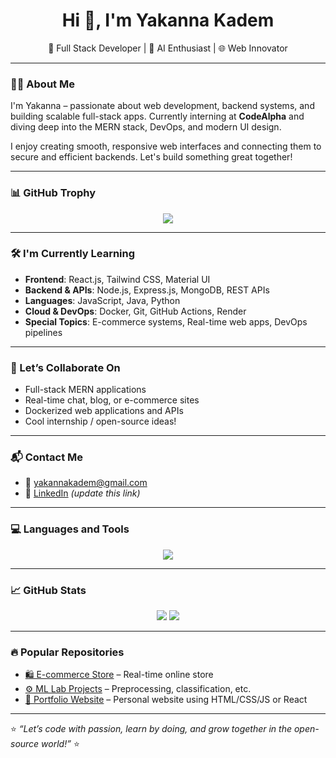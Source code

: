 <h1 align="center">Hi 👋, I'm Yakanna Kadem</h1>

<p align="center">
  🚀 Full Stack Developer | 🧠 AI Enthusiast | 🌐 Web Innovator  
</p>

---

### 👨‍💻 About Me

I'm Yakanna – passionate about web development, backend systems, and building scalable full-stack apps. Currently interning at **CodeAlpha** and diving deep into the MERN stack, DevOps, and modern UI design.

I enjoy creating smooth, responsive web interfaces and connecting them to secure and efficient backends. Let's build something great together!

---

### 📊 GitHub Trophy
<p align="center">
  <img src="https://github-profile-trophy.vercel.app/?username=yakanna2000&theme=onestar&no-frame=true&column=7"/>
</p>

---

### 🛠️ I'm Currently Learning

- **Frontend**: React.js, Tailwind CSS, Material UI  
- **Backend & APIs**: Node.js, Express.js, MongoDB, REST APIs  
- **Languages**: JavaScript, Java, Python  
- **Cloud & DevOps**: Docker, Git, GitHub Actions, Render  
- **Special Topics**: E-commerce systems, Real-time web apps, DevOps pipelines

---

### 🤝 Let’s Collaborate On

- Full-stack MERN applications  
- Real-time chat, blog, or e-commerce sites  
- Dockerized web applications and APIs  
- Cool internship / open-source ideas!

---

### 📬 Contact Me

- 📧 yakannakadem@gmail.com  
- 🔗 [LinkedIn](https://www.linkedin.com/in/YOUR_LINKEDIN_USERNAME) *(update this link)*

---

### 💻 Languages and Tools

<p align="center">
  <img src="https://skillicons.dev/icons?i=html,css,js,react,nodejs,express,mongodb,java,python,git,github,docker,vscode,figma,linux,postman" />
</p>

---

### 📈 GitHub Stats

<p align="center">
  <img src="https://github-readme-stats.vercel.app/api?username=yakanna2000&show_icons=true&theme=radical" />
  <img src="https://github-readme-stats.vercel.app/api/top-langs/?username=yakanna2000&layout=compact&theme=radical" />
</p>

---

### 🔥 Popular Repositories

- [🛍️ E-commerce Store](https://github.com/yakanna2000/simple-ecommerce-store) – Real-time online store  
- [⚙️ ML Lab Projects](https://github.com/YOUR_ML_REPO) – Preprocessing, classification, etc.  
- [📜 Portfolio Website](https://github.com/YOUR_PORTFOLIO_REPO) – Personal website using HTML/CSS/JS or React

---

⭐ _“Let’s code with passion, learn by doing, and grow together in the open-source world!”_ ⭐
